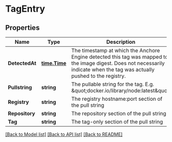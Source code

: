# TagEntry

## Properties

Name | Type | Description | Notes
------------ | ------------- | ------------- | -------------
**DetectedAt** | [**time.Time**](time.Time.md) | The timestamp at which the Anchore Engine detected this tag was mapped to the image digest. Does not necessarily indicate when the tag was actually pushed to the registry. | [optional] 
**Pullstring** | **string** | The pullable string for the tag. E.g. \&quot;docker.io/library/node:latest\&quot; | [optional] 
**Registry** | **string** | The registry hostname:port section of the pull string | [optional] 
**Repository** | **string** | The repository section of the pull string | [optional] 
**Tag** | **string** | The tag-only section of the pull string | [optional] 

[[Back to Model list]](../README.md#documentation-for-models) [[Back to API list]](../README.md#documentation-for-api-endpoints) [[Back to README]](../README.md)


